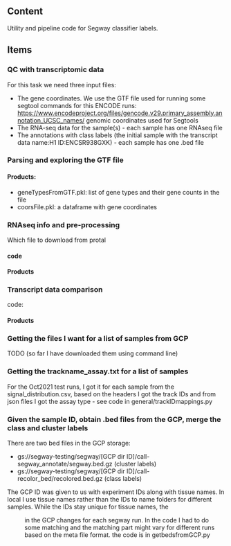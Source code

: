 ## Content
Utility and pipeline code for Segway classifier labels.

## Items

### QC with transcriptomic data

For this task we need three input files:

- The gene coordinates. We use the GTF file used for running some segtool commands for this ENCODE runs: https://www.encodeproject.org/files/gencode.v29.primary_assembly.annotation_UCSC_names/ genomic coordinates used for Segtools
- The RNA-seq data for the sample(s) - each sample has one RNAseq file
- The annotations with class labels (the initial sample with the transcript data name:H1 ID:ENCSR938GXK) - each sample has one .bed file

### Parsing and exploring the GTF file


#### Products:
- geneTypesFromGTF.pkl: list of gene types and their gene counts in the file 
- coorsFile.pkl: a dataframe with gene coordinates


### RNAseq info and pre-processing

Which file to download from protal

#### code 

#### Products

### Transcript data comparison

code:

#### Products


### Getting the files I want for a list of samples from GCP
TODO (so far I have downloaded them using command line) 

### Getting the trackname_assay.txt for a list of samples
For the Oct2021 test runs, I got it for each sample from the signal_distribution.csv, based on the headers I got the track IDs and from json files I got the assay type - see code in general/trackIDmappings.py

### Given the sample ID, obtain .bed files from the GCP, merge the class and cluster labels
There are two bed files in the GCP storage:

- gs://segway-testing/segway/[GCP dir ID]/call-segway_annotate/segway.bed.gz (cluster labels)
- gs://segway-testing/segway/[GCP dir ID]/call-recolor_bed/recolored.bed.gz (class labels)

The GCP ID was given to us with experiment IDs along with tissue names. In local I use tissue names rather than the IDs to name folders for different samples. While the IDs stay unique for tissue names, the <dir> in the GCP changes for each segway run. In the code I had to do some matching and the matching part might vary for different runs based on the meta file format.
the code is in getbedsfromGCP.py





